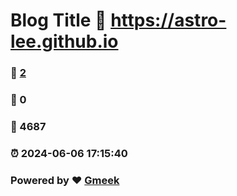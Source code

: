# Blog Title :link: https://astro-lee.github.io 
### :page_facing_up: [2](https://astro-lee.github.io/tag.html) 
### :speech_balloon: 0 
### :hibiscus: 4687 
### :alarm_clock: 2024-06-06 17:15:40 
### Powered by :heart: [Gmeek](https://github.com/Meekdai/Gmeek)
